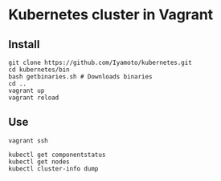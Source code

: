 # Kubernetes cluster in Vagrant

## Install

    git clone https://github.com/Iyamoto/kubernetes.git
    cd kubernetes/bin
    bash getbinaries.sh # Downloads binaries
    cd ..
    vagrant up
    vagrant reload

## Use

    vagrant ssh

    kubectl get componentstatus
    kubectl get nodes
    kubectl cluster-info dump
